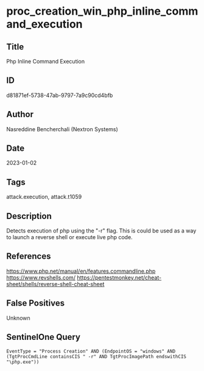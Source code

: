 # proc_creation_win_php_inline_command_execution

## Title
Php Inline Command Execution

## ID
d81871ef-5738-47ab-9797-7a9c90cd4bfb

## Author
Nasreddine Bencherchali (Nextron Systems)

## Date
2023-01-02

## Tags
attack.execution, attack.t1059

## Description
Detects execution of php using the "-r" flag. This is could be used as a way to launch a reverse shell or execute live php code.

## References
https://www.php.net/manual/en/features.commandline.php
https://www.revshells.com/
https://pentestmonkey.net/cheat-sheet/shells/reverse-shell-cheat-sheet

## False Positives
Unknown

## SentinelOne Query
```
EventType = "Process Creation" AND (EndpointOS = "windows" AND (TgtProcCmdLine containsCIS " -r" AND TgtProcImagePath endswithCIS "\php.exe"))

```